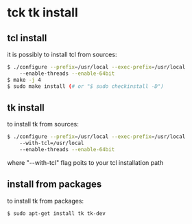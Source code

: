 # tck tk install

## tcl install
it is possibly to install tcl from sources:
```sh
$ ./configure --prefix=/usr/local --exec-prefix=/usr/local
    --enable-threads --enable-64bit
$ make -j 4
$ sudo make install (# or "$ sudo checkinstall -D")
```


## tk install
to install tk from sources:
```sh
$ ./configure --prefix=/usr/local --exec-prefix=/usr/local
    --with-tcl=/usr/local
    --enable-threads --enable-64bit	
```
where "--with-tcl" flag poits to your tcl installation path


## install from packages
to install tk from packages:
```sh
$ sudo apt-get install tk tk-dev
```
